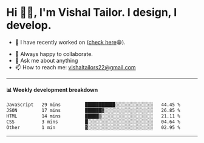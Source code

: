 # Hi 👋🏻, I'm Vishal Tailor. I design, I develop.

- 🔭 I have recently worked on ([check here](https://vishaltailor.com)😁).
<!-- - 🎦 Currently watching: JavaScript: The Hard Parts By Will Sentance. -->
- 👯 Always happy to collaborate.
- 💬 Ask me about anything
- 📫 How to reach me: <a href="mailto:vishaltailors22@gmail.com">vishaltailors22@gmail.com</a>

<hr /> 
<h4>📊 Weekly development breakdown</h4>
<!--START_SECTION:waka-->

```txt
JavaScript   29 mins         ███████████░░░░░░░░░░░░░░   44.45 %
JSON         17 mins         ██████▓░░░░░░░░░░░░░░░░░░   26.85 %
HTML         14 mins         █████▒░░░░░░░░░░░░░░░░░░░   21.11 %
CSS          3 mins          █░░░░░░░░░░░░░░░░░░░░░░░░   04.64 %
Other        1 min           ▓░░░░░░░░░░░░░░░░░░░░░░░░   02.95 %
```

<!--END_SECTION:waka-->
<hr /> 

<!-- ![](./profile-3d-contrib/profile-green-animate.svg) -->

